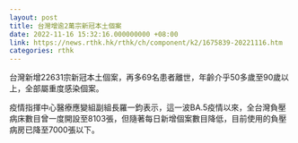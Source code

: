 ```yaml
---
layout: post
title: 台灣增逾2萬宗新冠本土個案
date: 2022-11-16 15:32:16.000000000 +08:00
link: https://news.rthk.hk/rthk/ch/component/k2/1675839-20221116.htm
categories: rthk
---
```


台灣新增22631宗新冠本土個案，再多69名患者離世，年齡介乎50多歲至90歲以上，全部屬重度感染個案。

疫情指揮中心醫療應變組副組長羅一鈞表示，這一波BA.5疫情以來，全台灣負壓病床數目曾一度開設至8103張，但隨著每日新增個案數目降低，目前使用的負壓病房已降至7000張以下。
